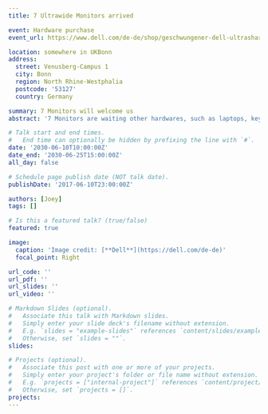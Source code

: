 ```yaml
---
title: 7 Ultrawide Monitors arrived

event: Hardware purchase
event_url: https://www.dell.com/de-de/shop/geschwungener-dell-ultrasharp-49-usb-c-hub-monitor-u4924dw/apd/210-bgtx/monitore-und-monitorzubeh%C3%B6r

location: somewhere in UKBonn
address:
  street: Venusberg-Campus 1
  city: Bonn
  region: North Rhine-Westphalia
  postcode: '53127'
  country: Germany

summary: 7 Monitors will welcome us
abstract: '7 Monitors are waiting other hardwares, such as laptops, keyboard, etc'

# Talk start and end times.
#   End time can optionally be hidden by prefixing the line with `#`.
date: '2030-06-10T10:00:00Z'
date_end: '2030-06-25T15:00:00Z'
all_day: false

# Schedule page publish date (NOT talk date).
publishDate: '2017-06-10T23:00:00Z'

authors: [Joey]
tags: []

# Is this a featured talk? (true/false)
featured: true

image:
  caption: 'Image credit: [**Dell**](https://dell.com/de-de)'
  focal_point: Right

url_code: ''
url_pdf: ''
url_slides: ''
url_video: ''

# Markdown Slides (optional).
#   Associate this talk with Markdown slides.
#   Simply enter your slide deck's filename without extension.
#   E.g. `slides = "example-slides"` references `content/slides/example-slides.md`.
#   Otherwise, set `slides = ""`.
slides:

# Projects (optional).
#   Associate this post with one or more of your projects.
#   Simply enter your project's folder or file name without extension.
#   E.g. `projects = ["internal-project"]` references `content/project/deep-learning/index.md`.
#   Otherwise, set `projects = []`.
projects:
---
```


